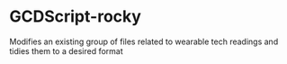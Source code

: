 # GCDScript-rocky
Modifies an existing group of files related to wearable tech readings and tidies them to a desired format
